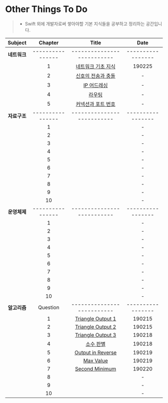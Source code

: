 # Other Things To Do
> - Swift 외에 개발자로써 쌓아야할 기본 지식들을 공부하고 정리하는 공간입니다.

| Subject | Chapter | Title | Date |
| :---: | :---: | :---: | :---: |
| **네트워크** | ---------------- | -------------------------- | ----------------- |
| | 1 | [네트워크 기초 지식](https://github.com/wargi/Etc/blob/master/Network/Chapter1.md) | 190225 |
| | 2 | [신호의 전송과 충돌](https://github.com/wargi/Etc/blob/master/Network/Chapter2.md) | - |
| | 3 | [IP 어드레싱](https://github.com/wargi/Etc/blob/master/Network/Chapter3.md) | - |
| | 4 | [라우팅](https://github.com/wargi/Etc/blob/master/Network/Chapter4.md) | - |
| | 5 | [커넥션과 포트 번호](https://github.com/wargi/Etc/blob/master/Network/Chapter5.md) | - |
| **자료구조** | ---------------- | -------------------------- | ----------------- |
| | 1 | []() | - |
| | 2 | []() | - |
| | 3 | []() | - |
| | 4 | []() | - |
| | 5 | []() | - |
| | 6 | []() | - |
| | 7 | []() | - |
| | 8 | []() | - |
| | 9 | []() | - |
| | 10 | []() | - |
| **운영체제** | ---------------- | -------------------------- | ----------------- |
| | 1 | []() | - |
| | 2 | []() | - |
| | 3 | []() | - |
| | 4 | []() | - |
| | 5 | []() | - |
| | 6 | []() | - |
| | 7 | []() | - |
| | 8 | []() | - |
| | 9 | []() | - |
| | 10 | []() | - |
| **알고리즘** | Question | -------------------------- | ----------------- |
| | 1 | [Triangle Output 1](https://github.com/wargi/Etc/blob/master/Algorithm/Chapter1.md) | 190215 |
| | 2 | [Triangle Output 2](https://github.com/wargi/Etc/blob/master/Algorithm/Chapter2.md) | 190215 |
| | 3 | [Triangle Output 3](https://github.com/wargi/Etc/blob/master/Algorithm/Chapter3.md) | 190218 |
| | 4 | [소수 판별](https://github.com/wargi/Etc/blob/master/Algorithm/Chapter4.md) | 190218 |
| | 5 | [Output in Reverse](https://github.com/wargi/Etc/blob/master/Algorithm/Chapter5.md) | 190219 |
| | 6 | [Max Value](https://github.com/wargi/Etc/blob/master/Algorithm/Chapter6.md) | 190219 |
| | 7 | [Second Minimum](https://github.com/wargi/Etc/blob/master/Algorithm/Chapter7.md) | 190220 |
| | 8 | []() | - |
| | 9 | []() | - |
| | 10 | []() | - |
